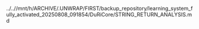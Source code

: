 ../..//mnt/h/ARCHIVE/.UNWRAP/FIRST/backup_repository/learning_system_fully_activated_20250808_091854/DuRiCore/STRING_RETURN_ANALYSIS.md